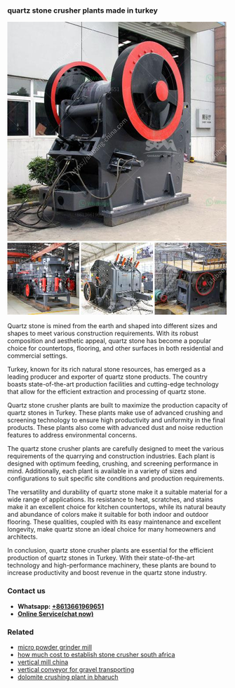 <h3>quartz stone crusher plants made in turkey</h3><img src='1706767084.jpg' alt=''><p>Quartz stone is mined from the earth and shaped into different sizes and shapes to meet various construction requirements. With its robust composition and aesthetic appeal, quartz stone has become a popular choice for countertops, flooring, and other surfaces in both residential and commercial settings.</p><p>Turkey, known for its rich natural stone resources, has emerged as a leading producer and exporter of quartz stone products. The country boasts state-of-the-art production facilities and cutting-edge technology that allow for the efficient extraction and processing of quartz stone.</p><p>Quartz stone crusher plants are built to maximize the production capacity of quartz stones in Turkey. These plants make use of advanced crushing and screening technology to ensure high productivity and uniformity in the final products. These plants also come with advanced dust and noise reduction features to address environmental concerns.</p><p>The quartz stone crusher plants are carefully designed to meet the various requirements of the quarrying and construction industries. Each plant is designed with optimum feeding, crushing, and screening performance in mind. Additionally, each plant is available in a variety of sizes and configurations to suit specific site conditions and production requirements.</p><p>The versatility and durability of quartz stone make it a suitable material for a wide range of applications. Its resistance to heat, scratches, and stains make it an excellent choice for kitchen countertops, while its natural beauty and abundance of colors make it suitable for both indoor and outdoor flooring. These qualities, coupled with its easy maintenance and excellent longevity, make quartz stone an ideal choice for many homeowners and architects.</p><p>In conclusion, quartz stone crusher plants are essential for the efficient production of quartz stones in Turkey. With their state-of-the-art technology and high-performance machinery, these plants are bound to increase productivity and boost revenue in the quartz stone industry.</p><h3>Contact us</h3><ul><li><strong>Whatsapp:&nbsp;<a href="https://wa.me/8613661969651">+8613661969651</a></strong></li><li><a href="https://swt.shibang-china.com/?git&amp;zhl&amp;quartz stone crusher plants made in turkey"><strong>Online Service(chat now)</strong></a></li></ul><h3>Related</h3><ul><li><a href='micro powder grinder mill.md'>micro powder grinder mill</a></li><li><a href='how much cost to establish stone crusher south africa.md'>how much cost to establish stone crusher south africa</a></li><li><a href='vertical mill china.md'>vertical mill china</a></li><li><a href='vertical conveyor for gravel transporting.md'>vertical conveyor for gravel transporting</a></li><li><a href='dolomite crushing plant in bharuch.md'>dolomite crushing plant in bharuch</a></li></ul>